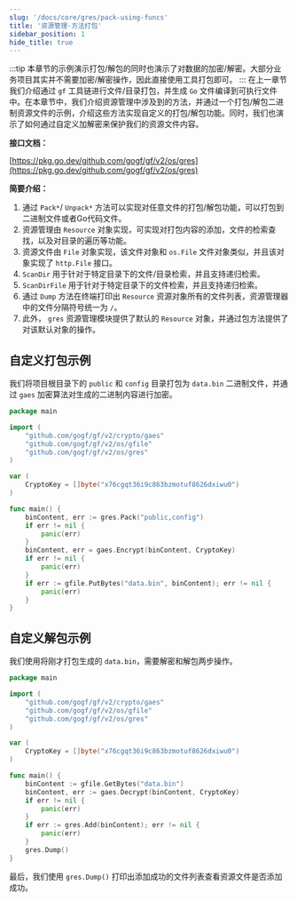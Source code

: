 ```yaml
---
slug: '/docs/core/gres/pack-using-funcs'
title: '资源管理-方法打包'
sidebar_position: 1
hide_title: true
---
```

:::tip
本章节的示例演示打包/解包的同时也演示了对数据的加密/解密。大部分业务项目其实并不需要加密/解密操作，因此直接使用工具打包即可。
:::
在上一章节我们介绍通过 `gf` 工具链进行文件/目录打包，并生成 `Go` 文件编译到可执行文件中。在本章节中，我们介绍资源管理中涉及到的方法，并通过一个打包/解包二进制资源文件的示例，介绍这些方法实现自定义的打包/解包功能。同时，我们也演示了如何通过自定义加解密来保护我们的资源文件内容。

**接口文档：**

[https://pkg.go.dev/github.com/gogf/gf/v2/os/gres](https://pkg.go.dev/github.com/gogf/gf/v2/os/gres)

**简要介绍：**

1. 通过 `Pack*`/ `Unpack*` 方法可以实现对任意文件的打包/解包功能，可以打包到二进制文件或者Go代码文件。
2. 资源管理由 `Resource` 对象实现，可实现对打包内容的添加，文件的检索查找，以及对目录的遍历等功能。
3. 资源文件由 `File` 对象实现，该文件对象和 `os.File` 文件对象类似，并且该对象实现了 `http.File` 接口。
4. `ScanDir` 用于针对于特定目录下的文件/目录检索，并且支持递归检索。
5. `ScanDirFile` 用于针对于特定目录下的文件检索，并且支持递归检索。
6. 通过 `Dump` 方法在终端打印出 `Resource` 资源对象所有的文件列表，资源管理器中的文件分隔符号统一为 `/`。
7. 此外， `gres` 资源管理模块提供了默认的 `Resource` 对象，并通过包方法提供了对该默认对象的操作。

## 自定义打包示例

我们将项目根目录下的 `public` 和 `config` 目录打包为 `data.bin` 二进制文件，并通过 `gaes` 加密算法对生成的二进制内容进行加密。

```go
package main

import (
    "github.com/gogf/gf/v2/crypto/gaes"
    "github.com/gogf/gf/v2/os/gfile"
    "github.com/gogf/gf/v2/os/gres"
)

var (
    CryptoKey = []byte("x76cgqt36i9c863bzmotuf8626dxiwu0")
)

func main() {
    binContent, err := gres.Pack("public,config")
    if err != nil {
        panic(err)
    }
    binContent, err = gaes.Encrypt(binContent, CryptoKey)
    if err != nil {
        panic(err)
    }
    if err := gfile.PutBytes("data.bin", binContent); err != nil {
        panic(err)
    }
}
```

## 自定义解包示例

我们使用将刚才打包生成的 `data.bin`，需要解密和解包两步操作。

```go
package main

import (
    "github.com/gogf/gf/v2/crypto/gaes"
    "github.com/gogf/gf/v2/os/gfile"
    "github.com/gogf/gf/v2/os/gres"
)

var (
    CryptoKey = []byte("x76cgqt36i9c863bzmotuf8626dxiwu0")
)

func main() {
    binContent := gfile.GetBytes("data.bin")
    binContent, err := gaes.Decrypt(binContent, CryptoKey)
    if err != nil {
        panic(err)
    }
    if err := gres.Add(binContent); err != nil {
        panic(err)
    }
    gres.Dump()
}
```

最后，我们使用 `gres.Dump()` 打印出添加成功的文件列表查看资源文件是否添加成功。